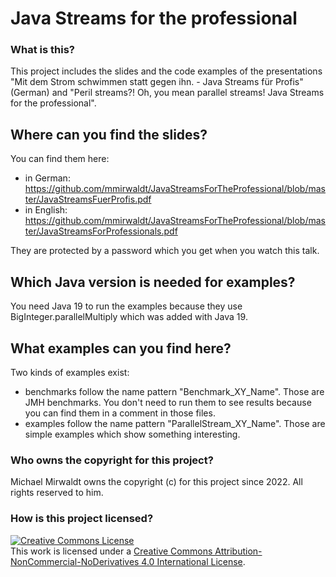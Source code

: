 # Java Streams for the professional

### What is this?

This project includes the slides and the code examples of the presentations "Mit dem Strom schwimmen statt gegen ihn. -
Java Streams für Profis" (German) and "Peril streams?! Oh, you mean parallel streams! Java Streams for the
professional".

## Where can you find the slides?

You can find them here:

* in German: https://github.com/mmirwaldt/JavaStreamsForTheProfessional/blob/master/JavaStreamsFuerProfis.pdf
* in English: https://github.com/mmirwaldt/JavaStreamsForTheProfessional/blob/master/JavaStreamsForProfessionals.pdf

They are protected by a password which you get when you watch this talk.

## Which Java version is needed for examples?

You need Java 19 to run the examples because they use BigInteger.parallelMultiply which was added with Java 19.

## What examples can you find here?

Two kinds of examples exist:

* benchmarks follow the name pattern "Benchmark_XY_Name". Those are JMH benchmarks. 
You don't need to run them to see results because you can find them in a comment in those files.
* examples follow the name pattern "ParallelStream_XY_Name". Those are simple examples which show something interesting.

### Who owns the copyright for this project?

Michael Mirwaldt owns the copyright (c) for this project since 2022. All rights reserved to him.

### How is this project licensed?

<a rel="license" href="http://creativecommons.org/licenses/by-nc-nd/4.0/"><img alt="Creative Commons License" style="border-width:0" src="https://i.creativecommons.org/l/by-nc-nd/4.0/88x31.png" /></a><br />
This work is licensed under a <a rel="license" href="http://creativecommons.org/licenses/by-nc-nd/4.0/">Creative Commons
Attribution-NonCommercial-NoDerivatives 4.0 International License</a>.